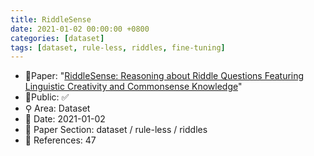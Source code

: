 ```yaml
---
title: RiddleSense
date: 2021-01-02 00:00:00 +0800
categories: [dataset]
tags: [dataset, rule-less, riddles, fine-tuning]
---
```


- 📙Paper: "[RiddleSense: Reasoning about Riddle Questions Featuring Linguistic Creativity and Commonsense Knowledge](https://www.semanticscholar.org/paper/RiddleSense%3A-Reasoning-about-Riddle-Questions-and-Lin-Wu/71fab1ce3c66998ba681ab378484be77690327a9)"
- 🔑Public: ✅
- ⚲ Area: Dataset
- 📅 Date: 2021-01-02
- 🔎 Paper Section: dataset / rule-less / riddles
- 📝 References: 47
